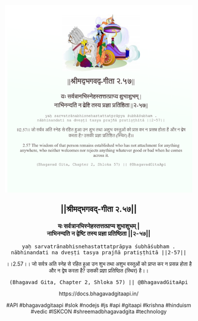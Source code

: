 <img src="../../asset/BG_2_57.png"/>
<center><h2>||श्रीमद्‍भगवद्‍-गीता २.५७||</h2>
<h3>यः सर्वत्रानभिस्नेहस्तत्तत्प्राप्य शुभाशुभम् |<br/>नाभिनन्दति न द्वेष्टि तस्य प्रज्ञा प्रतिष्ठिता ||२-५७||</h3>
<pre>yaḥ sarvatrānabhisnehastattatprāpya śubhāśubham .<br/>nābhinandati na dveṣṭi tasya prajñā pratiṣṭhitā ||2-57||</pre>
<p>।।2.57।। जो सर्वत्र अति स्नेह से रहित हुआ उन शुभ तथा अशुभ वस्तुओं को प्राप्त कर न प्रसन्न होता है और न द्वेष करता है? उसकी प्रज्ञा प्रतिष्ठित (स्थिर) है।।</p>
<pre>(Bhagavad Gita, Chapter 2, Shloka 57) || @BhagavadGitaApi</pre><p>https://docs.bhagavadgitaapi.in/</p><p>#API #bhagavadgitaapi #slok #nodejs #js #api #gitaapi #krishna #hinduism #vedic #ISKCON #shreemadbhagavadgita #technology</p></center>